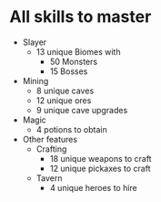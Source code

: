 # All skills to master

- Slayer
  - 13 unique Biomes with
    - 50 Monsters
    - 15 Bosses
- Mining
  - 8 unique caves
  - 12 unique ores
  - 9 unique cave upgrades
- Magic
  - 4 potions to obtain
- Other features
  - Crafting
    - 18 unique weapons to craft
    - 12 unique pickaxes to craft
  - Tavern
    - 4 unique heroes to hire
